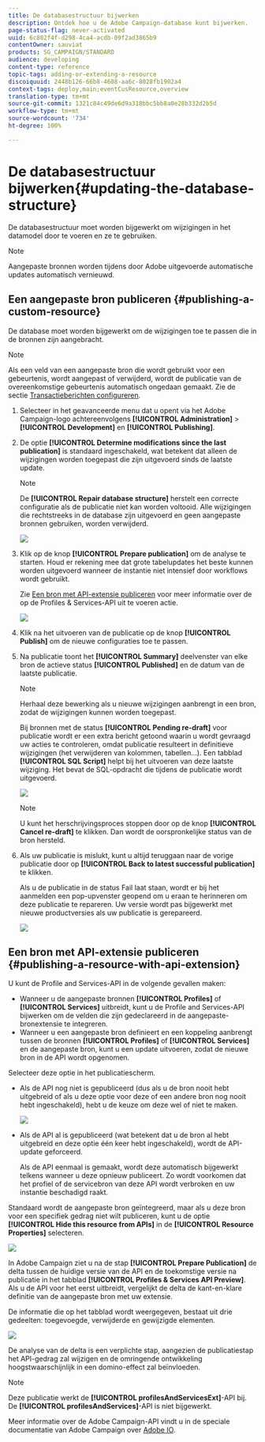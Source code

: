 ```yaml
---
title: De databasestructuur bijwerken
description: Ontdek hoe u de Adobe Campaign-database kunt bijwerken.
page-status-flag: never-activated
uuid: 6c802f4f-d298-4ca4-acdb-09f2ad3865b9
contentOwner: sauviat
products: SG_CAMPAIGN/STANDARD
audience: developing
content-type: reference
topic-tags: adding-or-extending-a-resource
discoiquuid: 2448b126-66b8-4608-aa6c-8028fb1902a4
context-tags: deploy,main;eventCusResource,overview
translation-type: tm+mt
source-git-commit: 1321c84c49de6d9a318bbc5bb8a0e28b332d2b5d
workflow-type: tm+mt
source-wordcount: '734'
ht-degree: 100%

---
```



# De databasestructuur bijwerken{#updating-the-database-structure}

De databasestructuur moet worden bijgewerkt om wijzigingen in het datamodel door te voeren en ze te gebruiken.

>[!NOTE]
>
>Aangepaste bronnen worden tijdens door Adobe uitgevoerde automatische updates automatisch vernieuwd.

## Een aangepaste bron publiceren {#publishing-a-custom-resource}

De database moet worden bijgewerkt om de wijzigingen toe te passen die in de bronnen zijn aangebracht.

>[!NOTE]
>
>Als een veld van een aangepaste bron die wordt gebruikt voor een gebeurtenis, wordt aangepast of verwijderd, wordt de publicatie van de overeenkomstige gebeurtenis automatisch ongedaan gemaakt. Zie de sectie [Transactieberichten configureren](../../administration/using/configuring-transactional-messaging.md).

1. Selecteer in het geavanceerde menu dat u opent via het Adobe Campaign-logo achtereenvolgens **[!UICONTROL Administration]** > **[!UICONTROL Development]** en **[!UICONTROL Publishing]**.
1. De optie **[!UICONTROL Determine modifications since the last publication]** is standaard ingeschakeld, wat betekent dat alleen de wijzigingen worden toegepast die zijn uitgevoerd sinds de laatste update.

   >[!NOTE]
   >
   >De **[!UICONTROL Repair database structure]** herstelt een correcte configuratie als de publicatie niet kan worden voltooid. Alle wijzigingen die rechtstreeks in de database zijn uitgevoerd en geen aangepaste bronnen gebruiken, worden verwijderd.

   ![](assets/schema_extension_12.png)

1. Klik op de knop **[!UICONTROL Prepare publication]** om de analyse te starten. Houd er rekening mee dat grote tabelupdates het beste kunnen worden uitgevoerd wanneer de instantie niet intensief door workflows wordt gebruikt.

   Zie [Een bron met API-extensie publiceren](#publishing-a-resource-with-api-extension) voor meer informatie over de op de Profiles &amp; Services-API uit te voeren actie.

   ![](assets/schema_extension_13.png)

1. Klik na het uitvoeren van de publicatie op de knop **[!UICONTROL Publish]** om de nieuwe configuraties toe te passen.
1. Na publicatie toont het **[!UICONTROL Summary]** deelvenster van elke bron de actieve status **[!UICONTROL Published]** en de datum van de laatste publicatie.

   >[!NOTE]
   >
   >Herhaal deze bewerking als u nieuwe wijzigingen aanbrengt in een bron, zodat de wijzigingen kunnen worden toegepast.

   Bij bronnen met de status **[!UICONTROL Pending re-draft]** voor publicatie wordt er een extra bericht getoond waarin u wordt gevraagd uw acties te controleren, omdat publicatie resulteert in definitieve wijzigingen (het verwijderen van kolommen, tabellen...). Een tabblad **[!UICONTROL SQL Script]** helpt bij het uitvoeren van deze laatste wijziging. Het bevat de SQL-opdracht die tijdens de publicatie wordt uitgevoerd.

   ![](assets/schema_extension_scriptsql.png)

   >[!NOTE]
   >
   >U kunt het herschrijvingsproces stoppen door op de knop **[!UICONTROL Cancel re-draft]** te klikken. Dan wordt de oorspronkelijke status van de bron hersteld.

1. Als uw publicatie is mislukt, kunt u altijd teruggaan naar de vorige publicatie door op **[!UICONTROL Back to latest successful publication]** te klikken.

   Als u de publicatie in de status Fail laat staan, wordt er bij het aanmelden een pop-upvenster geopend om u eraan te herinneren om deze publicatie te repareren. Uw versie wordt pas bijgewerkt met nieuwe productversies als uw publicatie is gerepareerd.

   ![](assets/schema_extension_31.png)

## Een bron met API-extensie publiceren {#publishing-a-resource-with-api-extension}

U kunt de Profile and Services-API in de volgende gevallen maken:

* Wanneer u de aangepaste bronnen **[!UICONTROL Profiles]** of **[!UICONTROL Services]** uitbreidt, kunt u de Profile and Services-API bijwerken om de velden die zijn gedeclareerd in de aangepaste-bronextensie te integreren.
* Wanneer u een aangepaste bron definieert en een koppeling aanbrengt tussen de bronnen **[!UICONTROL Profiles]** of **[!UICONTROL Services]** en de aangepaste bron, kunt u een update uitvoeren, zodat de nieuwe bron in de API wordt opgenomen.

Selecteer deze optie in het publicatiescherm.

* Als de API nog niet is gepubliceerd (dus als u de bron nooit hebt uitgebreid of als u deze optie voor deze of een andere bron nog nooit hebt ingeschakeld), hebt u de keuze om deze wel of niet te maken.

   ![](assets/create-profile-and-services-api.png)

* Als de API al is gepubliceerd (wat betekent dat u de bron al hebt uitgebreid en deze optie één keer hebt ingeschakeld), wordt de API-update geforceerd.

   Als de API eenmaal is gemaakt, wordt deze automatisch bijgewerkt telkens wanneer u deze opnieuw publiceert. Zo wordt voorkomen dat het profiel of de servicebron van deze API wordt verbroken en uw instantie beschadigd raakt.

Standaard wordt de aangepaste bron geïntegreerd, maar als u deze bron voor een specifiek gedrag niet wilt publiceren, kunt u de optie **[!UICONTROL Hide this resource from APIs]** in de **[!UICONTROL Resource Properties]** selecteren.

![](assets/removefromextoption.png)

In Adobe Campaign ziet u na de stap **[!UICONTROL Prepare Publication]** de delta tussen de huidige versie van de API en de toekomstige versie na publicatie in het tabblad **[!UICONTROL Profiles & Services API Preview]**. Als u de API voor het eerst uitbreidt, vergelijkt de delta de kant-en-klare definitie van de aangepaste bron met uw extensie.

De informatie die op het tabblad wordt weergegeven, bestaat uit drie gedeelten: toegevoegde, verwijderde en gewijzigde elementen.

![](assets/extendpandsapi_diff.png)

De analyse van de delta is een verplichte stap, aangezien de publicatiestap het API-gedrag zal wijzigen en de omringende ontwikkeling hoogstwaarschijnlijk in een domino-effect zal beïnvloeden.

>[!NOTE]
>
>Deze publicatie werkt de **[!UICONTROL profilesAndServicesExt]**-API bij. De **[!UICONTROL profilesAndServices]**-API is niet bijgewerkt.

Meer informatie over de Adobe Campaign-API vindt u in de speciale documentatie van Adobe Campaign over [Adobe IO](https://docs.campaign.adobe.com/doc/standard/en/adobeio.html).
